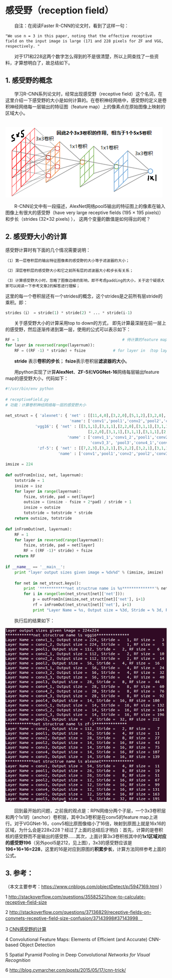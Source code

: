 感受野（reception field）
============

　　自注：在阅读Faster R-CNN的论文时，看到了这样一句：

```
"We use n = 3 in this paper, noting that the effective receptive
field on the input image is large (171 and 228 pixels for ZF and VGG, respectively. "
```

　　对于171和228这两个数字怎么得到的不是很清楚，所以上网查找了一些资料，才算想明白了，故总结如下。



## 1. 感受野的概念

　　学习R-CNN系列论文时，经常出现感受野（receptive field）这个名词，在这里介绍一下感受野的大小是如何计算的。在卷积神经网络中，感受野的定义是卷积神经网络每一层输出的特征图（feature map）上的像素点在原始图像上映射的区域大小。

　　![这里随便写文字](https://github.com/clw5180/CV_Paper/blob/master/res/感受野/1.png)

　　R-CNN论文中有一段描述，AlexNet网络pool5输出的特征图上的像素在输入图像上有很大的感受野（have very large receptive fields (195 × 195 pixels)）和步长（strides (32×32 pixels) ）， 这两个变量的数值是如何得出的呢？



## 2. 感受野大小的计算

 感受野计算时有下面的几个情况需要说明：

`（1）第一层卷积层的输出特征图像素的感受野的大小等于滤波器的大小；`

`（2）深层卷积层的感受野大小和它之前所有层的滤波器大小和步长有关系；`

`（3）计算感受野大小时，忽略了图像边缘的影响，即不考虑padding的大小，关于这个疑惑大家可以阅读一下参考文章2的解答进行理解；`

这里的每一个卷积层还有一个strides的概念，这个strides是之前所有层stride的乘积。即：

```python
strides（i） = stride(1) * stride(2) * ... * stride(i-1) 
```

　　关于感受野大小的计算采用top to down的方式， 即先计算最深层在前一层上的感受野，然后逐渐传递到第一层，使用的公式可以表示如下：　　　

```python
RF = 1                                             # 待计算的feature map上的感受野大小，最top层的大小为1
for layer in reversed(range(layernum)):
	RF = ((RF -1) * stride) + fsize            # for layer in （top layer To down layer）
```

　　**stride** 表示**卷积的步长**； **fsize**表示卷积层**滤波器的大小**。　　

　　用python实现了计算**AlexNet**、**ZF-5**和**VGGNet-16**网络每层输出feature map的感受野大小，代码如下：

```python
#!/usr/bin/env python

# receptiveField.py
# 功能：计算卷积神经网络每一层的感受野大小

net_struct = { 'alexnet': { 'net' : [[11,4,0],[3,2,0],[5,1,2],[3,2,0],[3,1,1],[3,1,1],[3,1,1],[3,2,0]],
                            'name': ['conv1','pool1','conv2','pool2','conv3','conv4','conv5','pool5']},
       		 'vgg16': { 'net' : [[3,1,1],[3,1,1],[2,2,0],[3,1,1],[3,1,1],[2,2,0],[3,1,1],[3,1,1],[3,1,1],
                                    [2,2,0],[3,1,1],[3,1,1],[3,1,1],[2,2,0],[3,1,1],[3,1,1],[3,1,1],[2,2,0]],
                           'name' : ['conv1_1','conv1_2','pool1','conv2_1','conv2_2','pool2','conv3_1','conv3_2',
                                     'conv3_3', 'pool3','conv4_1','conv4_2','conv4_3','pool4','conv5_1','conv5_2','conv5_3','pool5']},
       	  	  'zf-5': { 'net' : [[7,2,3],[3,2,1],[5,2,2],[3,2,1],[3,1,1],[3,1,1],[3,1,1]],
               		   'name' : ['conv1','pool1','conv2','pool2','conv3','conv4','conv5']}}

imsize = 224

def outFromIn(isz, net, layernum):
    totstride = 1
    insize = isz
    for layer in range(layernum):
        fsize, stride, pad = net[layer]
        outsize = (insize - fsize + 2*pad) / stride + 1
        insize = outsize
        totstride = totstride * stride
    return outsize, totstride

def inFromOut(net, layernum):
    RF = 1
    for layer in reversed(range(layernum)):
        fsize, stride, pad = net[layer]
        RF = ((RF -1)* stride) + fsize
    return RF

if __name__ == '__main__':
    print "layer output sizes given image = %dx%d" % (imsize, imsize)
    
    for net in net_struct.keys():
        print '************net structrue name is %s**************'% net
        for i in range(len(net_struct[net]['net'])):
            p = outFromIn(imsize,net_struct[net]['net'], i+1)
            rf = inFromOut(net_struct[net]['net'], i+1)
            print "Layer Name = %s, Output size = %3d, Stride = % 3d, RF size = %3d" % (net_struct[net]['name'][i], p[0], p[1], rf) 
```

　　执行后的结果如下：

![这里随便写文字](https://github.com/clw5180/CV_Paper/blob/master/res/感受野/2.png)

　　回到最开始的问题，之前我的观点是：RPN网络分两个子层，一个3x3卷积层和两个1x1的（anchor）卷积层，其中3x3卷积是在conv5的feature map上进行。对于VGGNet-16，conv5相比原图像缩小了16倍，映射到原图上就是16x16的区域，为什么会是228x228？经过了上面的总结后才明白：首先，计算的是卷积核的感受野而不是输出的感受野......其次，上面计算3x3卷积核其中的**1x1区域对应的感受野196**（另外pool5是212，见上图），3x3的感受野应该是**196+16+16=228**，这里的16是对应到原图的**积累步长**，计算方法同样参考上面的公式。



## 3. 参考：

（本文主要参考：https://www.cnblogs.com/objectDetect/p/5947169.html ）

1 http://stackoverflow.com/questions/35582521/how-to-calculate-receptive-field-size

2 http://stackoverflow.com/questions/37136829/receptive-fields-on-convnets-receptive-field-size-confusion/37143998#37143998　

3 [CNN感受野的计算](http://blog.csdn.net/kuaitoukid/article/details/46829355)

4 Convolutional Feature Maps: Elements of Efficient (and Accurate) CNN-based Object Detection

5 Spatial Pyramid Pooling in Deep Convolutional *Networks for Visual Recognition*

6 http://blog.cvmarcher.com/posts/2015/05/17/cnn-trick/
